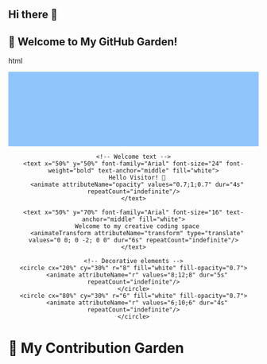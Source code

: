 ## Hi there 👋

## 🔮 Welcome to My GitHub Garden!

html
<div align="center">
  <svg width="100%" height="150" xmlns="http://www.w3.org/2000/svg">
    <!-- Animated gradient background -->
    <rect width="100%" height="100%" fill="#8EC5FC">
      <animate attributeName="fill" values="#8EC5FC; #E0C3FC; #8EC5FC" dur="10s" repeatCount="indefinite"/>
    </rect>
    
    <!-- Welcome text -->
    <text x="50%" y="50%" font-family="Arial" font-size="24" font-weight="bold" text-anchor="middle" fill="white">
      Hello Visitor! 👋
      <animate attributeName="opacity" values="0.7;1;0.7" dur="4s" repeatCount="indefinite"/>
    </text>
    
    <text x="50%" y="70%" font-family="Arial" font-size="16" text-anchor="middle" fill="white">
      Welcome to my creative coding space
      <animateTransform attributeName="transform" type="translate" values="0 0; 0 -2; 0 0" dur="6s" repeatCount="indefinite"/>
    </text>
    
    <!-- Decorative elements -->
    <circle cx="20%" cy="30%" r="8" fill="white" fill-opacity="0.7">
      <animate attributeName="r" values="8;12;8" dur="5s" repeatCount="indefinite"/>
    </circle>
    <circle cx="80%" cy="30%" r="6" fill="white" fill-opacity="0.7">
      <animate attributeName="r" values="6;10;6" dur="4s" repeatCount="indefinite"/>
    </circle>
  </svg>
</div>

<!--
**Nawal-Shahid/Nawal-Shahid** is a ✨ _special_ ✨ repository because its `README.md` (this file) appears on your GitHub profile.

Here are some ideas to get you started:

- 🔭 I’m currently working on ...
- 🌱 I’m currently learning ...
- 👯 I’m looking to collaborate on ...
- 🤔 I’m looking for help with ...
- 💬 Ask me about ...
- 📫 How to reach me: ...
- 😄 Pronouns: ...
- ⚡ Fun fact: ...
-->
# 🌿 My Contribution Garden

<!-- GARDEN_START -->
<!-- The garden will be automatically updated here -->
<!-- GARDEN_END -->
